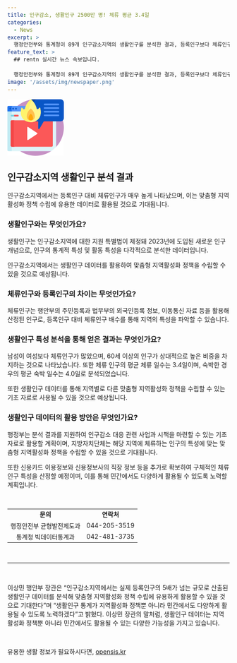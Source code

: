```yaml
---
title: 인구감소, 생활인구 2500만 명! 체류 평균 3.4일
categories:
  - News
excerpt: >
  행정안전부와 통계청이 89개 인구감소지역의 생활인구를 분석한 결과, 등록인구보다 체류인구가 많은 것으로 나타났다. 인구감소지역 지원 특별법 제정으로 등록인구 대비 체류인구 배수, 체류인구 특성 등을 분석해 산출했으며, 향후 인구감소 대응 관련 사업과 시책을 위한 기초 자료로 활용할 계획이다. 또한, 신용카드 이용정보와 신용정보사의 직장 정보 등을 추가로 확보해 구체적인 체류인구 특성을 분석할 예정이며, 이러한 데이터는 지역활성화 정책 수립에 활용될 것으로 기대된다.
feature_text: >
  ## rentn 실시간 뉴스 속보입니다.

  행정안전부와 통계청이 89개 인구감소지역의 생활인구를 분석한 결과, 등록인구보다 체류인구가 많은 것으로 나타났다. 인구감소지역 지원 특별법 제정으로 등록인구 대비 체류인구 배수, 체류인구 특성 등을 분석해 산출했으며, 향후 인구감소 대응 관련 사업과 시책을 위한 기초 자료로 활용할 계획이다. 또한, 신용카드 이용정보와 신용정보사의 직장 정보 등을 추가로 확보해 구체적인 체류인구 특성을 분석할 예정이며, 이러한 데이터는 지역활성화 정책 수립에 활용될 것으로 기대된다.
image: '/assets/img/newspaper.png'
---
```


<p><img src="/assets/img/news.png" alt="rentncar 속보" /></p>

<h2 data-ke-size="size26">인구감소지역 생활인구 분석 결과</h2>

<p data-ke-size="size16">인구감소지역에서는 등록인구 대비 체류인구가 매우 높게 나타났으며, 이는 맞춤형 지역활성화 정책 수립에 유용한 데이터로 활용될 것으로 기대됩니다.</p>

<h3>생활인구와는 무엇인가요?</h3>

<p data-ke-size="size16">생활인구는 인구감소지역에 대한 지원 특별법이 제정돼 2023년에 도입된 새로운 인구개념으로, 인구의 통계적 특성 및 활동 특성을 다각적으로 분석한 데이터입니다.</p>

<p data-ke-size="size16">인구감소지역에서는 생활인구 데이터를 활용하여 맞춤형 지역활성화 정책을 수립할 수 있을 것으로 예상됩니다.</p>

<h3>체류인구와 등록인구의 차이는 무엇인가요?</h3>

<p data-ke-size="size16">체류인구는 행안부의 주민등록과 법무부의 외국인등록 정보, 이동통신 자료 등을 활용해 산정된 인구로, 등록인구 대비 체류인구 배수를 통해 지역의 특성을 파악할 수 있습니다.</p>

<h3>생활인구 특성 분석을 통해 얻은 결과는 무엇인가요?</h3>

<p data-ke-size="size16">남성이 여성보다 체류인구가 많았으며, 60세 이상의 인구가 상대적으로 높은 비중을 차지하는 것으로 나타났습니다. 또한 체류 인구의 평균 체류 일수는 3.4일이며, 숙박한 경우의 평균 숙박 일수는 4.0일로 분석되었습니다.</p>

<p data-ke-size="size16">또한 생활인구 데이터를 통해 지역별로 다른 맞춤형 지역활성화 정책을 수립할 수 있는 기초 자료로 사용될 수 있을 것으로 예상됩니다.</p>

<h3>생활인구 데이터의 활용 방안은 무엇인가요?</h3>

<p data-ke-size="size16">행정부는 분석 결과를 지원하여 인구감소 대응 관련 사업과 시책을 마련할 수 있는 기초 자료로 활용할 계획이며, 지방자치단체는 해당 지역에 체류하는 인구의 특성에 맞는 맞춤형 지역활성화 정책을 수립할 수 있을 것으로 기대됩니다.</p>

<p data-ke-size="size16">또한 신용카드 이용정보와 신용정보사의 직장 정보 등을 추가로 확보하여 구체적인 체류인구 특성을 산정할 예정이며, 이를 통해 민간에서도 다양하게 활용될 수 있도록 노력할 계획입니다.</p>

<p data-ke-size="size16">&nbsp;</p>

<table>
    <tr>
        <td style="text-align: center; height: 17px;"><b>문의</b></td>
        <td style="text-align: center; height: 17px;"><b>연락처</b></td>
    </tr>
    <tr>
        <td style="text-align: center; height: 17px;">행정안전부 균형발전제도과</td>
        <td style="text-align: center; height: 17px;">044-205-3519</td>
    </tr>
    <tr>
        <td style="text-align: center; height: 17px;">통계청 빅데이터통계과</td>
        <td style="text-align: center; height: 17px;">042-481-3735</td>
    </tr>
</table>

<p data-ke-size="size16">&nbsp;</p>

<hr>

<p data-ke-size="size16">&nbsp;</p>

<p>이상민 행안부 장관은 “인구감소지역에서는 실제 등록인구의 5배가 넘는 규모로 산출된 생활인구 데이터를 분석해 맞춤형 지역활성화 정책 수립에 유용하게 활용할 수 있을 것으로 기대한다”며 “생활인구 통계가 지역활성화 정책뿐 아니라 민간에서도 다양하게 활용될 수 있도록 노력하겠다”고 밝혔다.
이상민 장관의 말처럼, 생활인구 데이터는 지역 활성화 정책뿐 아니라 민간에서도 활용될 수 있는 다양한 가능성을 가지고 있습니다.</p>

<p data-ke-size="size16">&nbsp;</p>
유용한 생활 정보가 필요하시다면, <a href="https://opensis.kr" rel="dofollow">opensis.kr</a>


